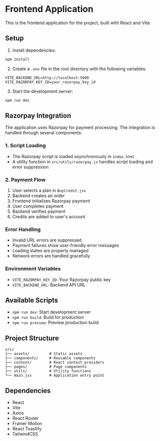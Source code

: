# Frontend Application

This is the frontend application for the project, built with React and Vite.

## Setup

1. Install dependencies:
```bash
npm install
```

2. Create a `.env` file in the root directory with the following variables:
```env
VITE_BACKEND_URL=http://localhost:5000
VITE_RAZORPAY_KEY_ID=your_razorpay_key_id
```

3. Start the development server:
```bash
npm run dev
```

## Razorpay Integration

The application uses Razorpay for payment processing. The integration is handled through several components:

### 1. Script Loading
- The Razorpay script is loaded asynchronously in `index.html`
- A utility function in `src/utils/razorpay.js` handles script loading and error suppression

### 2. Payment Flow
1. User selects a plan in `BuyCredit.jsx`
2. Backend creates an order
3. Frontend initializes Razorpay payment
4. User completes payment
5. Backend verifies payment
6. Credits are added to user's account

### Error Handling
- Invalid URL errors are suppressed
- Payment failures show user-friendly error messages
- Loading states are properly managed
- Network errors are handled gracefully

### Environment Variables
- `VITE_RAZORPAY_KEY_ID`: Your Razorpay public key
- `VITE_BACKEND_URL`: Backend API URL

## Available Scripts

- `npm run dev`: Start development server
- `npm run build`: Build for production
- `npm run preview`: Preview production build

## Project Structure

```
src/
├── assets/         # Static assets
├── components/     # Reusable components
├── context/        # React context providers
├── pages/          # Page components
├── utils/          # Utility functions
└── main.jsx        # Application entry point
```

## Dependencies

- React
- Vite
- Axios
- React Router
- Framer Motion
- React Toastify
- TailwindCSS
